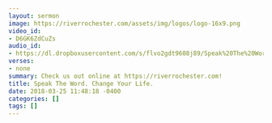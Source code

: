 ```yaml
---
layout: sermon
image: https://riverrochester.com/assets/img/logos/logo-16x9.png
video_id:
- D6GK6ZdCuZs
audio_id:
- https://dl.dropboxusercontent.com/s/flvo2gdt9608j89/Speak%20The%20Word.%20Change%20Your%20Life.mp3?dl=0
verses:
- none
summary: Check us out online at https://riverrochester.com!
title: Speak The Word. Change Your Life.
date: 2018-03-25 11:48:18 -0400
categories: []
tags: []
---
```

